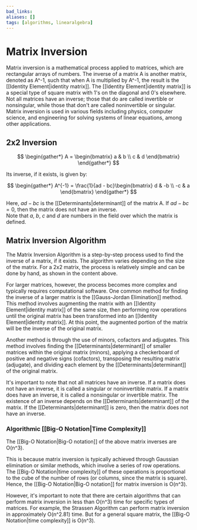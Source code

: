 ```yaml
---
bad_links: 
aliases: []
tags: [algorithms, linearalgebra]
---
```

# Matrix Inversion

Matrix inversion is a mathematical process applied to matrices, which are rectangular arrays of numbers. The inverse of a matrix A is another matrix, denoted as A^-1, such that when A is multiplied by A^-1, the result is the [[Identity Element|identity matrix]]. The [[Identity Element|identity matrix]] is a special type of square matrix with 1's on the diagonal and 0's elsewhere. Not all matrices have an inverse; those that do are called invertible or nonsingular, while those that don't are called noninvertible or singular. Matrix inversion is used in various fields including physics, computer science, and engineering for solving systems of linear equations, among other applications.

## 2x2 Inversion

$$
\begin{gather*} 
A = \begin{bmatrix} a & b \\ c & d \end{bmatrix}
\end{gather*}
$$

Its inverse, if it exists, is given by:

$$
\begin{gather*} 
A^{-1} = \frac{1}{ad - bc}\begin{bmatrix} d & -b \\ -c & a \end{bmatrix}
\end{gather*}
$$

Here, $ad-bc$ is the [[Determinants|determinant]] of the matrix A. If $ad-bc = 0$, then the matrix does not have an inverse.  
Note that $a$, $b$, $c$ and $d$ are numbers in the field over which the matrix is defined.

## Matrix Inversion Algorithm

The Matrix Inversion Algorithm is a step-by-step process used to find the inverse of a matrix, if it exists. The algorithm varies depending on the size of the matrix. For a 2x2 matrix, the process is relatively simple and can be done by hand, as shown in the content above. 

For larger matrices, however, the process becomes more complex and typically requires computational software. One common method for finding the inverse of a larger matrix is the [[Gauss-Jordan Elimination]] method. This method involves augmenting the matrix with an [[Identity Element|identity matrix]] of the same size, then performing row operations until the original matrix has been transformed into an [[Identity Element|identity matrix]]. At this point, the augmented portion of the matrix will be the inverse of the original matrix.

Another method is through the use of minors, cofactors and adjugates. This method involves finding the [[Determinants|determinant]] of smaller matrices within the original matrix (minors), applying a checkerboard of positive and negative signs (cofactors), transposing the resulting matrix (adjugate), and dividing each element by the [[Determinants|determinant]] of the original matrix.

It's important to note that not all matrices have an inverse. If a matrix does not have an inverse, it is called a singular or noninvertible matrix. If a matrix does have an inverse, it is called a nonsingular or invertible matrix. The existence of an inverse depends on the [[Determinants|determinant]] of the matrix. If the [[Determinants|determinant]] is zero, then the matrix does not have an inverse.

### Algorithmic [[Big-O Notation|Time Complexity]]

The [[Big-O Notation|Big-O notation]] of the above matrix inverses are O(n^3). 

This is because matrix inversion is typically achieved through Gaussian elimination or similar methods, which involve a series of row operations. The [[Big-O Notation|time complexity]] of these operations is proportional to the cube of the number of rows (or columns, since the matrix is square). Hence, the [[Big-O Notation|Big-O notation]] for matrix inversion is O(n^3). 

However, it's important to note that there are certain algorithms that can perform matrix inversion in less than O(n^3) time for specific types of matrices. For example, the Strassen Algorithm can perform matrix inversion in approximately O(n^2.81) time. But for a general square matrix, the [[Big-O Notation|time complexity]] is O(n^3).